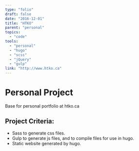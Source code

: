 ```yaml
---
type: "folio"
draft: false
date: "2016-12-01"
title: "HTKO"
parent: "personal"
topics:
  - "code"
tools:
  - "personal"
  - "hugo"
  - "scss"
  - "jQuery"
  - "gulp"
link: "http://www.htko.ca"
---
```

# Personal Project
Base for personal portfolio at htko.ca

## Project Criteria:
* Sass to generate css files.
* Gulp to generate js files, and to compile files for use in hugo.
* Static website generated by hugo.

